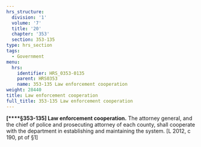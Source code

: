 ```yaml
---
hrs_structure:
  division: '1'
  volume: '7'
  title: '20'
  chapter: '353'
  section: 353-135
type: hrs_section
tags:
  - Government
menu:
  hrs:
    identifier: HRS_0353-0135
    parent: HRS0353
    name: 353-135 Law enforcement cooperation
weight: 28440
title: Law enforcement cooperation
full_title: 353-135 Law enforcement cooperation
---
```

**[****§353-135] Law enforcement cooperation.** The attorney general, and the chief of police and prosecuting attorney of each county, shall cooperate with the department in establishing and maintaining the system. [L 2012, c 190, pt of §1]